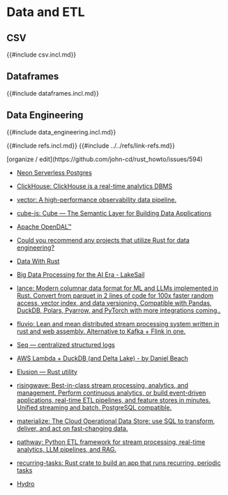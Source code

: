 # Data and ETL

## CSV

{{#include csv.incl.md}}

## Dataframes

{{#include dataframes.incl.md}}

## Data Engineering

{{#include data_engineering.incl.md}}

{{#include refs.incl.md}}
{{#include ../../refs/link-refs.md}}

<div class="hidden">
[organize / edit](https://github.com/john-cd/rust_howto/issues/594)

- [Neon Serverless Postgres](https://neon.tech/)

- [ClickHouse: ClickHouse is a real-time analytics DBMS](https://github.com/ClickHouse/ClickHouse)
- [vector: A high-performance observability data pipeline.](https://github.com/vectordotdev/vector)

- [cube-js: Cube — The Semantic Layer for Building Data Applications](https://github.com/cube-js/cube)
- [Apache OpenDAL™](https://opendal.apache.org)

- [Could you recommend any projects that utilize Rust for data engineering?](https://www.reddit.com/r/rust/comments/1hx2i98/comment/m67j6dq)

- [Data With Rust](https://datawithrust.com/)

- [Big Data Processing for the AI Era - LakeSail](https://lakesail.com/)
- [lance: Modern columnar data format for ML and LLMs implemented in Rust. Convert from parquet in 2 lines of code for 100x faster random access, vector index, and data versioning. Compatible with Pandas, DuckDB, Polars, Pyarrow, and PyTorch with more integrations coming..](https://github.com/lancedb/lance)
- [fluvio: Lean and mean distributed stream processing system written in rust and web assembly. Alternative to Kafka + Flink in one.](https://github.com/infinyon/fluvio)
- [Seq — centralized structured logs](https://datalust.co/)

- [AWS Lambda + DuckDB (and Delta Lake) - by Daniel Beach](https://dataengineeringcentral.substack.com/p/aws-lambda-duckdb-and-delta-lake)

- [Elusion — Rust utility](https://lib.rs/crates/elusion)

- [risingwave: Best-in-class stream processing, analytics, and management. Perform continuous analytics, or build event-driven applications, real-time ETL pipelines, and feature stores in minutes. Unified streaming and batch. PostgreSQL compatible.](https://github.com/risingwavelabs/risingwave)

- [materialize: The Cloud Operational Data Store: use SQL to transform, deliver, and act on fast-changing data.](https://github.com/MaterializeInc/materialize)

- [pathway: Python ETL framework for stream processing, real-time analytics, LLM pipelines, and RAG.](https://github.com/pathwaycom/pathway)

- [recurring-tasks: Rust crate to build an app that runs recurring, periodic tasks](https://github.com/rogusdev/recurring-tasks)

- [Hydro](https://hydro.run/docs/hydro)

</div>
